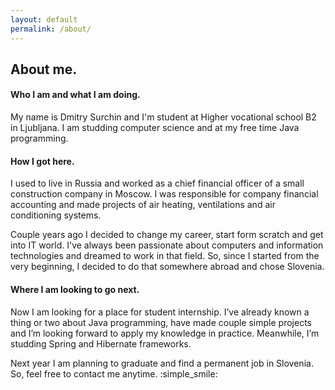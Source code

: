 ```yaml
---
layout: default
permalink: /about/
---
```

## About me.

#### Who I am and what I am doing.

My name is Dmitry Surchin and I'm student at Higher vocational school B2 in Ljubljana. I am studding computer science and at my free time Java programming.

#### How I got here.

I used to live in Russia and worked as a chief financial officer of a small construction company in Moscow. I was responsible for company financial accounting and made projects of air heating, ventilations and air conditioning systems.

Couple years ago I decided to change my career, start form scratch and get into IT world. I've always been passionate about computers and information technologies and dreamed to work in that field. So, since I started from the very beginning, I decided to do that somewhere abroad and chose Slovenia.

#### Where I am looking to go next.

Now I am looking for a place for student internship. I’ve already known a thing or two about Java programming, have made couple simple projects and I’m looking forward to apply my knowledge in practice. Meanwhile, I’m studding Spring and Hibernate frameworks.

Next year I am planning to graduate and find a permanent job in Slovenia. So, feel free to contact me anytime. :simple_smile:
